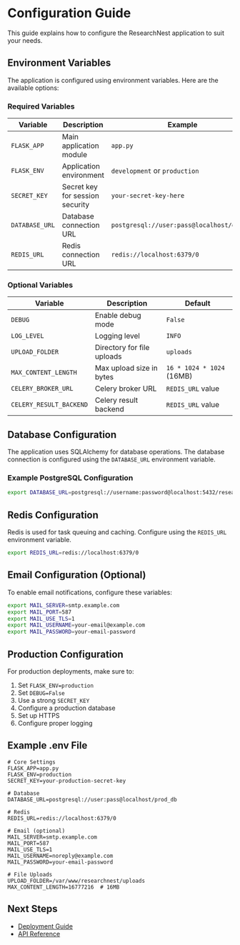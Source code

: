 # Configuration Guide

This guide explains how to configure the ResearchNest application to suit your needs.

## Environment Variables

The application is configured using environment variables. Here are the available options:

### Required Variables

| Variable | Description | Example |
|----------|-------------|---------|
| `FLASK_APP` | Main application module | `app.py` |
| `FLASK_ENV` | Application environment | `development` or `production` |
| `SECRET_KEY` | Secret key for session security | `your-secret-key-here` |
| `DATABASE_URL` | Database connection URL | `postgresql://user:pass@localhost/dbname` |
| `REDIS_URL` | Redis connection URL | `redis://localhost:6379/0` |

### Optional Variables

| Variable | Description | Default |
|----------|-------------|---------|
| `DEBUG` | Enable debug mode | `False` |
| `LOG_LEVEL` | Logging level | `INFO` |
| `UPLOAD_FOLDER` | Directory for file uploads | `uploads` |
| `MAX_CONTENT_LENGTH` | Max upload size in bytes | `16 * 1024 * 1024` (16MB) |
| `CELERY_BROKER_URL` | Celery broker URL | `REDIS_URL` value |
| `CELERY_RESULT_BACKEND` | Celery result backend | `REDIS_URL` value |

## Database Configuration

The application uses SQLAlchemy for database operations. The database connection is configured using the `DATABASE_URL` environment variable.

### Example PostgreSQL Configuration

```bash
export DATABASE_URL=postgresql://username:password@localhost:5432/researchnest
```

## Redis Configuration

Redis is used for task queuing and caching. Configure using the `REDIS_URL` environment variable.

```bash
export REDIS_URL=redis://localhost:6379/0
```

## Email Configuration (Optional)

To enable email notifications, configure these variables:

```bash
export MAIL_SERVER=smtp.example.com
export MAIL_PORT=587
export MAIL_USE_TLS=1
export MAIL_USERNAME=your-email@example.com
export MAIL_PASSWORD=your-email-password
```

## Production Configuration

For production deployments, make sure to:

1. Set `FLASK_ENV=production`
2. Set `DEBUG=False`
3. Use a strong `SECRET_KEY`
4. Configure a production database
5. Set up HTTPS
6. Configure proper logging

## Example .env File

```env
# Core Settings
FLASK_APP=app.py
FLASK_ENV=production
SECRET_KEY=your-production-secret-key

# Database
DATABASE_URL=postgresql://user:pass@localhost/prod_db

# Redis
REDIS_URL=redis://localhost:6379/0

# Email (optional)
MAIL_SERVER=smtp.example.com
MAIL_PORT=587
MAIL_USE_TLS=1
MAIL_USERNAME=noreply@example.com
MAIL_PASSWORD=your-email-password

# File Uploads
UPLOAD_FOLDER=/var/www/researchnest/uploads
MAX_CONTENT_LENGTH=16777216  # 16MB
```

## Next Steps

- [Deployment Guide](../deployment/production.md)
- [API Reference](../api/overview.md)